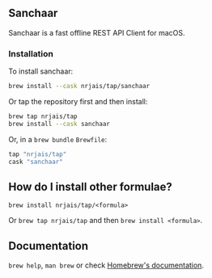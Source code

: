 ## Sanchaar

Sanchaar is a fast offline REST API Client for macOS.

### Installation

To install sanchaar:

```bash
brew install --cask nrjais/tap/sanchaar
```

Or tap the repository first and then install:

```bash
brew tap nrjais/tap
brew install --cask sanchaar
```

Or, in a `brew bundle` `Brewfile`:

```ruby
tap "nrjais/tap"
cask "sanchaar"
```

## How do I install other formulae?

`brew install nrjais/tap/<formula>`

Or `brew tap nrjais/tap` and then `brew install <formula>`.

## Documentation

`brew help`, `man brew` or check [Homebrew's documentation](https://docs.brew.sh).
